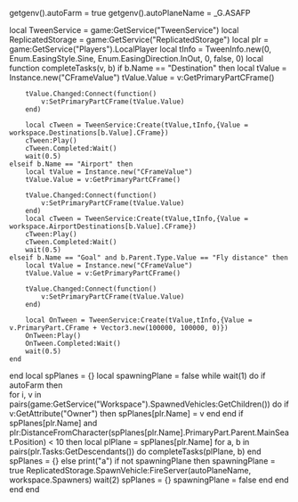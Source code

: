 getgenv().autoFarm = true
getgenv().autoPlaneName = _G.ASAFP

local TweenService = game:GetService("TweenService")
local ReplicatedStorage = game:GetService("ReplicatedStorage")
local plr = game:GetService("Players").LocalPlayer
local tInfo = TweenInfo.new(0, Enum.EasingStyle.Sine, Enum.EasingDirection.InOut, 0, false, 0)
local function completeTasks(v, b)
    if b.Name == "Destination" then
        local tValue = Instance.new("CFrameValue")
        tValue.Value = v:GetPrimaryPartCFrame()

        tValue.Changed:Connect(function()
            v:SetPrimaryPartCFrame(tValue.Value)
        end)

        local cTween = TweenService:Create(tValue,tInfo,{Value = workspace.Destinations[b.Value].CFrame})
        cTween:Play()
        cTween.Completed:Wait()
        wait(0.5)
    elseif b.Name == "Airport" then
        local tValue = Instance.new("CFrameValue")
        tValue.Value = v:GetPrimaryPartCFrame()

        tValue.Changed:Connect(function()
            v:SetPrimaryPartCFrame(tValue.Value)
        end)
        local cTween = TweenService:Create(tValue,tInfo,{Value = workspace.AirportDestinations[b.Value].CFrame})
        cTween:Play()
        cTween.Completed:Wait()
        wait(0.5)
    elseif b.Name == "Goal" and b.Parent.Type.Value == "Fly distance" then
        local tValue = Instance.new("CFrameValue")
        tValue.Value = v:GetPrimaryPartCFrame()

        tValue.Changed:Connect(function()
            v:SetPrimaryPartCFrame(tValue.Value)
        end)

        local OnTween = TweenService:Create(tValue,tInfo,{Value = v.PrimaryPart.CFrame + Vector3.new(100000, 100000, 0)})
        OnTween:Play()
        OnTween.Completed:Wait()
        wait(0.5)
    end
end
local spPlanes = {}
local spawningPlane = false
while wait(1) do
    if autoFarm then  
        for i, v in pairs(game:GetService("Workspace").SpawnedVehicles:GetChildren()) do
            if v:GetAttribute("Owner") then
                spPlanes[plr.Name] = v
            end
        end
        if spPlanes[plr.Name] and plr:DistanceFromCharacter(spPlanes[plr.Name].PrimaryPart.Parent.MainSeat.Position) < 10 then
            local plPlane = spPlanes[plr.Name]
            for a, b in pairs(plr.Tasks:GetDescendants()) do
                completeTasks(plPlane, b)
            end
            spPlanes = {}
        else
            print("a")
            if not spawningPlane then
                spawningPlane = true
                ReplicatedStorage.SpawnVehicle:FireServer(autoPlaneName, workspace.Spawners)
                wait(2)
                spPlanes = {}
                spawningPlane = false
            end
        end
    end
end
